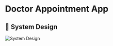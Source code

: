 # Doctor Appointment App

## 🎨 System Design

![System Design](https://github.com/ykhaledw/doctor_appointment/assets/99666643/6eda0ce1-6e74-42e9-9cec-871c0fcc7c1b)

